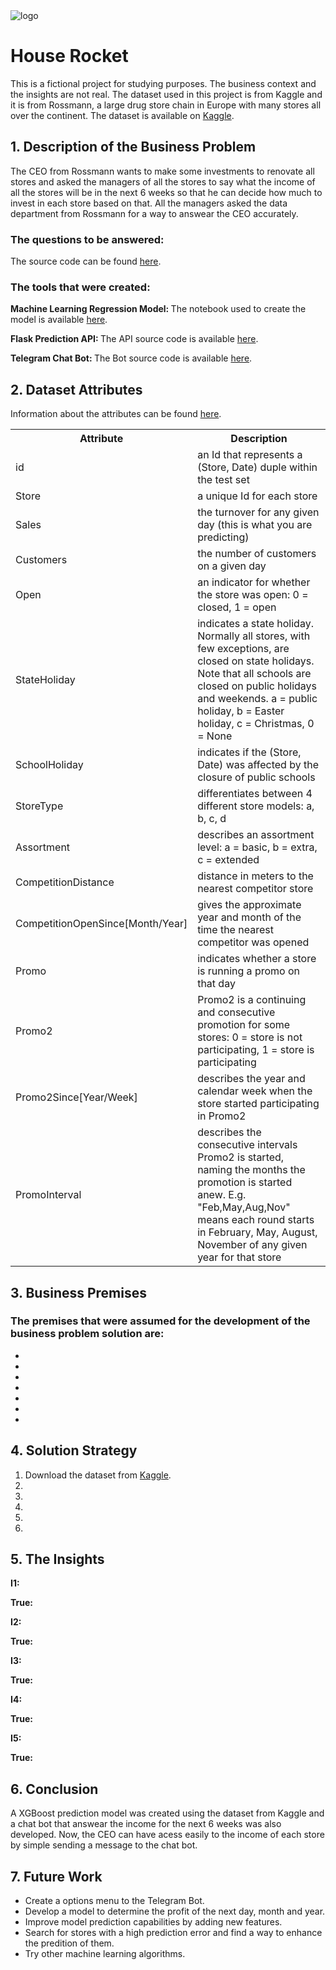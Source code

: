 <img src="real_state_market.jpg" alt="logo" style="zoom:100%;" />

<h1>House Rocket</h1>

<p>This is a fictional project for studying purposes. The business context and the insights are not real. 
The dataset used in this project is from Kaggle and it is from Rossmann, a large drug store chain in Europe with many stores all over the continent. The dataset is available on <a href="https://www.kaggle.com/competitions/rossmann-store-sales/data" target="_blank">Kaggle</a>.</p>

<h2>1. Description of the Business Problem</h2>

<p>The CEO from Rossmann wants to make some investments to renovate all stores and asked the managers of all the stores to say what the income of all the stores will be in the next 6 weeks so that he can decide how much to invest in each store based on that. All the managers asked the data department from Rossmann for a way to answear the CEO accurately.</p>

<h3>The questions to be answered:</h3>

<p>The source code can be found <a href="" target="_blank">here</a>.</p>

<h3>The tools that were created:</h3>

<p><b>Machine Learning Regression Model: </b>The notebook used to create the model is available <a href="https://github.com/m4theus4ndr4de/regression-rossmann/blob/main/store_sales_prediction.ipynb" target="_blank">here</a>.</p>
<p><b>Flask Prediction API: </b>The API source code is available <a href="https://github.com/m4theus4ndr4de/regression-rossmann/blob/main/webapp/handler.py" target="_blank">here</a>.</p>
<p><b>Telegram Chat Bot: </b>The Bot source code is available <a href="https://github.com/m4theus4ndr4de/regression-rossmann/blob/main/rossmann-telegram-api/rossmann-bot.py" target="_blank">here</a>.</p>

<h2>2. Dataset Attributes</h2>

<p>Information about the attributes can be found <a href="https://www.kaggle.com/competitions/rossmann-store-sales/data" target="_blank">here</a>.</p>

<table style="width:100%">
<tr><th>Attribute</th><th>Description</th></tr>
<tr><td>id</td><td>an Id that represents a (Store, Date) duple within the test set</td></tr>
<tr><td>Store</td><td>a unique Id for each store</td></tr>
<tr><td>Sales</td><td>the turnover for any given day (this is what you are predicting)</td></tr>
<tr><td>Customers</td><td>the number of customers on a given day</td></tr>
<tr><td>Open</td><td>an indicator for whether the store was open: 0 = closed, 1 = open</td></tr>
<tr><td>StateHoliday</td><td>indicates a state holiday. Normally all stores, with few exceptions, are closed on state holidays. Note that all schools are closed on public holidays and weekends. a = public holiday, b = Easter holiday, c = Christmas, 0 = None</td></tr>
<tr><td>SchoolHoliday</td><td>indicates if the (Store, Date) was affected by the closure of public schools</td></tr>
<tr><td>StoreType</td><td>differentiates between 4 different store models: a, b, c, d</td></tr>
<tr><td>Assortment</td><td>describes an assortment level: a = basic, b = extra, c = extended</td></tr>
<tr><td>CompetitionDistance</td><td>distance in meters to the nearest competitor store</td></tr>
<tr><td>CompetitionOpenSince[Month/Year]</td><td>gives the approximate year and month of the time the nearest competitor was opened</td></tr>
<tr><td>Promo</td><td>indicates whether a store is running a promo on that day</td></tr>
<tr><td>Promo2</td><td>Promo2 is a continuing and consecutive promotion for some stores: 0 = store is not participating, 1 = store is participating</td></tr>
<tr><td>Promo2Since[Year/Week]</td><td>describes the year and calendar week when the store started participating in Promo2</td></tr>
<tr><td>PromoInterval</td><td>describes the consecutive intervals Promo2 is started, naming the months the promotion is started anew. E.g. "Feb,May,Aug,Nov" means each round starts in February, May, August, November of any given year for that store</td></tr>
</table>

<h2>3. Business Premises</h2>

<h3>The premises that were assumed for the development of the business problem solution are:</h3>

<ul>
<li></li>
<li></li>
<li></li>
<li></li>
<li></li>
<li></li>
<li></li>
</ul>

<h2>4. Solution Strategy</h2>

<ol>
<li>Download the dataset from <a href="https://www.kaggle.com/competitions/rossmann-store-sales/data" target="_blank">Kaggle</a>.</li>
<li></li>
<li></li>
<li></li>
<li></li>
<li></li>
</ol>

<h2>5. The Insights</h2>

<p><b>I1:</b> </p>
<p><b>True:</b> </p>
<p><b>I2:</b> </p>
<p><b>True:</b> </p>
<p><b>I3:</b> </p>
<p><b>True:</b> </p>
<p><b>I4:</b> </p>
<p><b>True:</b> </p>
<p><b>I5:</b> </p>
<p><b>True:</b> </p>

<h2>6. Conclusion</h2>

<p>A XGBoost prediction model was created using the dataset from Kaggle and a chat bot that answear the income for the next 6 weeks was also developed. Now, the CEO can have acess easily to the income of each store by simple sending a message to the chat bot.</p>

<h2>7. Future Work</h2>

<ul>
<li>Create a options menu to the Telegram Bot.</li>
<li>Develop a model to determine the profit of the next day, month and year.</li>
<li>Improve model prediction capabilities by adding new features.</li>
<li>Search for stores with a high prediction error and find a way to enhance the predition of them.</li>
<li>Try other machine learning algorithms.</li>
</ul>
